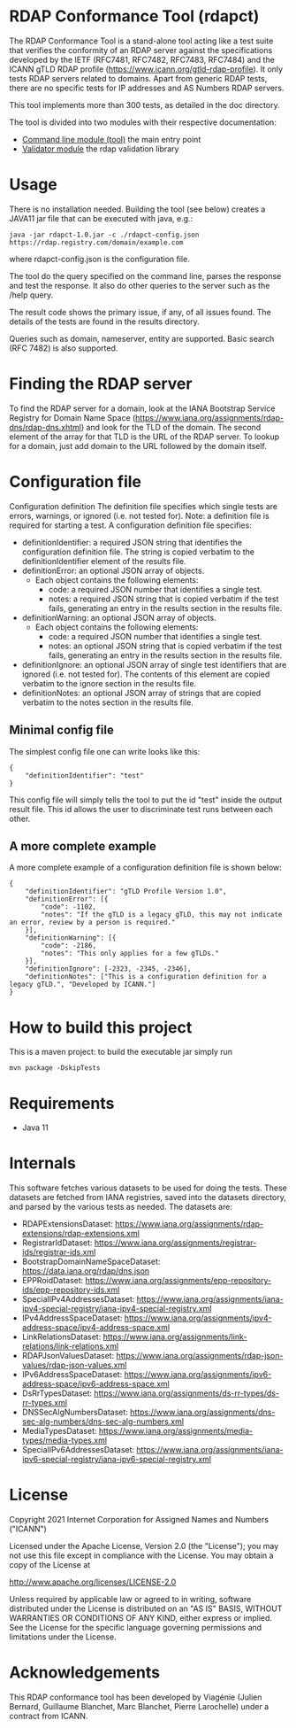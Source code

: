 # RDAP Conformance Tool (rdapct)

The RDAP Conformance Tool is a stand-alone tool acting like a test suite that verifies the conformity of an RDAP server against 
the specifications developed by the IETF (RFC7481, RFC7482, RFC7483, RFC7484) and the ICANN gTLD RDAP
profile (https://www.icann.org/gtld-rdap-profile). It only tests RDAP servers related to domains. 
Apart from generic RDAP tests, there are no specific tests for IP addresses and AS Numbers RDAP servers.

This tool implements more than 300 tests, as detailed in the doc directory.

The tool is divided into two modules with their respective documentation:

- [Command line module (tool)](./tool/README.md) the main entry point
- [Validator module](./validator/README.md) the rdap validation library

# Usage

There is no installation needed. Building the tool (see below) creates a JAVA11 jar file that can be executed with
java, e.g.:

    java -jar rdapct-1.0.jar -c ./rdapct-config.json https://rdap.registry.com/domain/example.com

where rdapct-config.json is the configuration file.

The tool do the query specified on the command line, parses the response and test the response. It also do other queries
to the server such as the /help query.

The result code shows the primary issue, if any, of all issues found. The details of the tests are found in the results 
directory.

Queries such as domain, nameserver, entity are supported. Basic search (RFC 7482) is also supported.

# Finding the RDAP server

To find the RDAP server for a domain, look at the IANA Bootstrap Service Registry for Domain Name Space 
(https://www.iana.org/assignments/rdap-dns/rdap-dns.xhtml) and look for the TLD of the domain. The second element
of the array for that TLD is the URL of the RDAP server. To lookup for a domain, just add domain to the URL 
followed by the domain itself.

# Configuration file

Configuration definition
The definition file specifies which single tests are errors, warnings, or ignored (i.e. not tested for).
Note: a definition file is required for starting a test.
A configuration definition file specifies:

- definitionIdentifier: a required JSON string that identifies the configuration definition file.
  The string is copied verbatim to the definitionIdentifier element of the results file.
- definitionError: an optional JSON array of objects.
    - Each object contains the following elements:
        - code: a required JSON number that identifies a single test.
        - notes: a required JSON string that is copied verbatim if the test fails, generating an
          entry in the results section in the results file.
- definitionWarning: an optional JSON array of objects.
    - Each object contains the following elements:
        - code: a required JSON number that identifies a single test.
        - notes: an optional JSON string that is copied verbatim if the test fails, generating an
          entry in the results section in the results file.
- definitionIgnore: an optional JSON array of single test identifiers that are ignored (i.e. not
  tested for). The contents of this element are copied verbatim to the ignore section in the results
  file.
- definitionNotes: an optional JSON array of strings that are copied verbatim to the notes section
  in the results file.

## Minimal config file

The simplest config file one can write looks like this:

```
{
    "definitionIdentifier": "test"
}
```

This config file will simply tells the tool to put the id "test" inside the output result file. This
id allows the user to discriminate test runs between each other.

## A more complete example

A more complete example of a configuration definition file is shown below:

```
{
    "definitionIdentifier": "gTLD Profile Version 1.0",
    "definitionError": [{
        "code": -1102,
        "notes": "If the gTLD is a legacy gTLD, this may not indicate an error, review by a person is required."
    }],
    "definitionWarning": [{
        "code": -2186,
        "notes": "This only applies for a few gTLDs."
    }],
    "definitionIgnore": [-2323, -2345, -2346],
    "definitionNotes": ["This is a configuration definition for a legacy gTLD.", "Developed by ICANN."]
}
```

# How to build this project

This is a maven project: to build the executable jar simply run

    mvn package -DskipTests

# Requirements

- Java 11

# Internals

This software fetches various datasets to be used for doing the tests. These datasets are fetched from IANA registries,
saved into the datasets directory, and parsed by the various tests as needed.
The datasets are:
- RDAPExtensionsDataset: https://www.iana.org/assignments/rdap-extensions/rdap-extensions.xml
- RegistrarIdDataset: https://www.iana.org/assignments/registrar-ids/registrar-ids.xml
- BootstrapDomainNameSpaceDataset: https://data.iana.org/rdap/dns.json
- EPPRoidDataset: https://www.iana.org/assignments/epp-repository-ids/epp-repository-ids.xml
- SpecialIPv4AddressesDataset: https://www.iana.org/assignments/iana-ipv4-special-registry/iana-ipv4-special-registry.xml
- IPv4AddressSpaceDataset: https://www.iana.org/assignments/ipv4-address-space/ipv4-address-space.xml
- LinkRelationsDataset: https://www.iana.org/assignments/link-relations/link-relations.xml
- RDAPJsonValuesDataset: https://www.iana.org/assignments/rdap-json-values/rdap-json-values.xml
- IPv6AddressSpaceDataset: https://www.iana.org/assignments/ipv6-address-space/ipv6-address-space.xml
- DsRrTypesDataset: https://www.iana.org/assignments/ds-rr-types/ds-rr-types.xml
- DNSSecAlgNumbersDataset: https://www.iana.org/assignments/dns-sec-alg-numbers/dns-sec-alg-numbers.xml
- MediaTypesDataset: https://www.iana.org/assignments/media-types/media-types.xml
- SpecialIPv6AddressesDataset: https://www.iana.org/assignments/iana-ipv6-special-registry/iana-ipv6-special-registry.xml

# License

 Copyright 2021 Internet Corporation for Assigned Names and Numbers ("ICANN")

 Licensed under the Apache License, Version 2.0 (the "License");
 you may not use this file except in compliance with the License.
 You may obtain a copy of the License at
 
 http://www.apache.org/licenses/LICENSE-2.0
 
 Unless required by applicable law or agreed to in writing, software
 distributed under the License is distributed on an "AS IS" BASIS,
 WITHOUT WARRANTIES OR CONDITIONS OF ANY KIND, either express or implied.
 See the License for the specific language governing permissions and
 limitations under the License.
 

# Acknowledgements

This RDAP conformance tool has been developed by Viagénie
(Julien Bernard, Guillaume Blanchet, Marc Blanchet, Pierre Larochelle) under a contract from ICANN.
